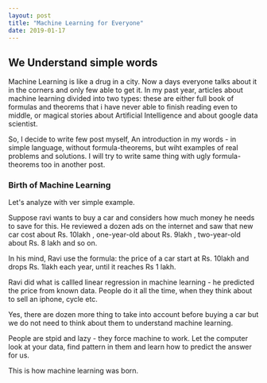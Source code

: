 ```yaml
---
layout: post
title: "Machine Learning for Everyone"
date: 2019-01-17
---
```



## We Understand simple words

Machine Learning is like a drug in a city. Now a days everyone talks about it in the corners and only few able to get it. In my past year, articles about machine learning
 divided into two types: these are either full book of formulas and theorems that i have never able to finish reading even to middle, or magical stories about Artificial
 Intelligence and about google data scientist.

So, I decide to write few post myself, An introduction in my words - in simple language, without formula-theorems, but wiht examples of real problems and solutions. I will try to write same thing with ugly formula-theorems too in another post.

### Birth of Machine Learning

Let's analyze with ver simple example.

Suppose ravi wants to buy a car and considers how much money he needs to save for this. He reviewed  a dozen ads on the internet and saw that new car cost about Rs. 10lakh ,
one-year-old about Rs. 9lakh , two-year-old about Rs. 8 lakh and so on.

In his mind, Ravi use the formula: the price of a car start at Rs. 10lakh and drops Rs. 1lakh each year, until it reaches Rs 1 lakh.

Ravi did what is callled linear regression in machine learning - he predicted the price from known data. People do it all the time, when they think about to sell an iphone, cycle etc.

Yes, there are dozen more thing to take into account before buying a car but we do not need to think about them to understand machine learning.

People are stpid and lazy - they force machine to work. Let the computer look at your data, find pattern in them and learn how to predict the answer for us.

This is how machine learning was born.
